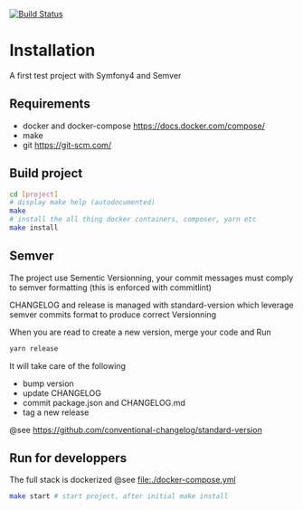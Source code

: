 [![Build Status](https://travis-ci.com/meshenka/sf-flex.svg?branch=master)](https://travis-ci.com/meshenka/sf-flex)

# Installation

A first test project with Symfony4 and Semver

## Requirements

* docker and docker-compose <https://docs.docker.com/compose/>
* make
* git <https://git-scm.com/>

## Build project

```bash
cd [project]
# display make help (autodocumented)
make 
# install the all thing docker containers, composer, yarn etc
make install
```

## Semver

The project use Sementic Versionning, your commit messages must comply to semver formatting
(this is enforced with commitlint)

CHANGELOG and release is managed with standard-version which leverage semver commits format
to produce correct Versionning

When you are read to create a new version, merge your code and Run

```bash
yarn release
```

It will take care of the following

* bump version
* update CHANGELOG
* commit package.json and CHANGELOG.md
* tag a new release

@see <https://github.com/conventional-changelog/standard-version>

## Run for developpers

The full stack is dockerized @see <file:./docker-compose.yml>


```bash
make start # start project, after initial make install
```